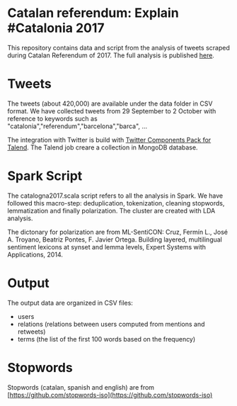 # Catalan referendum: Explain #Catalonia 2017

This repository contains data and script from the analysis of tweets scraped during Catalan Referendum of 2017.
The full analysis is published [here](http://www.mauropelucchi.com/labs/referendumcat/index.html).

# Tweets

The tweets (about 420,000) are available under the data folder in CSV format.
We have collected tweets from 29 September to 2 October with reference to keywords such 
as "catalonia","referendum","barcelona","barca", ...

The integration with Twitter is build with [Twitter Components Pack for Talend](https://gabrielebaldassarre.com/talend/twitter-components-talend/). The Talend job creare a collection in MongoDB database.

# Spark Script

The catalogna2017.scala script refers to all the analysis in Spark. We have followed this macro-step: deduplication, tokenization, cleaning stopwords, lemmatization and finally polarization.
The cluster are created with LDA analysis.

The dictonary for polarization are from ML-SentiCON: Cruz, Fermín L., José A. Troyano, Beatriz Pontes, F. Javier Ortega. Building layered, multilingual sentiment lexicons at synset and lemma levels, Expert Systems with Applications, 2014.


# Output

The output data are organized in CSV files:
- users
- relations (relations between users computed from mentions and retweets)
- terms (the list of the first 100 words based on the frequency)

# Stopwords

Stopwords (catalan, spanish and english) are from [https://github.com/stopwords-iso](https://github.com/stopwords-iso)


